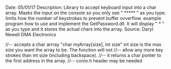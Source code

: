  Date:	05/01/17
 Description: 
        Library to accept keyboard input into a char array.
        Masks the input on the console so you only see " ***** " as you type.
        limits how the number of keystrokes to prevent buffer ovverflow.
        example program how to use and implement the GetPassword.dll.
        It will display " * " as you type and it stores the actual chars into the array.
 Source: Daryl Newell DMA Electronics


//-- accepts a char arrray "char myArray[size], int size" int size is the max size you want the array to be. The function will not
//-- allow any more key strokes than int size (including backspace).
//-- it returns a char ponter to the first address in the array.
//-- conio.h header may be needed
